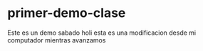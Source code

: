 # primer-demo-clase
Este es un demo sabado
holi
 esta es una modificacion desde mi computador
 mientras avanzamos